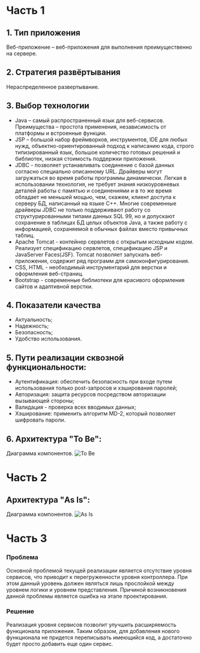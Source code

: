 # Часть 1
## 1.    Тип приложения
Веб-приложение – веб-приложения для выполнения преимущественно на сервере.
## 2.    Стратегия развёртывания 
Нераспределенное развертывание.
## 3. Выбор технологии
  - Java – самый распространенный язык для веб-сервисов. Преимущества – простота применения, независимость от платформы и встроенные функции.
  - JSP – большой набор фреймворков, инструментов, IDE для любых нужд, объектно-ориентированный подход к написанию кода, строго типизированный язык, большое количество готовых решений и библиотек, низкая стоимость поддержки приложения.
  - JDBC - позволяет устанавливать соединение с базой данных согласно специально описанному URL. Драйверы могут загружаться во время работы программы динамически. Легкая в использовании технология, не требует знания низкоуровневых деталей работы с памятью и соединениями и в то же время обладает не меньшей мощью, чем, скажем, клиент доступа к серверу БД, написанный на языке C++. Многие современные драйверы JDBC не только поддерживают работу со структурированными типами данных SQL 99, но и допускают сохранение в таблицах БД целых объектов Java, а также работу с информацией, сохраняемой в обычных файлах вместо привычных таблиц.
  - Apache Tomcat - контейнер сервлетов с открытым исходным кодом. Реализует спецификацию сервлетов, спецификацию JSP и JavaServer Faces(JSF). Tomcat позволяет запускать веб-приложения, содержит ряд программ для самоконфигурирования.  
  - CSS, HTML - необходимый инструментарий для верстки и оформления веб-страниц.  
  - Bootstrap - современные библиотеки для красивого оформления сайтов и адаптивной верстки.
## 4. Показатели качества
  - Актуальность;
  - Надежность;
  - Безопасность;
  - Удобство использования.
## 5.  Пути реализации сквозной функциональности: 
- Аутентификация: обеспечить безопасность при входе путем использования только post-запросов и хэширования паролей;
- Авторизация: защита ресурсов посредством авторизации вызывающей стороны;
- Валидация - проверка всех вводимых данных;  
- Хэширование: применить алгоритм MD-2, который позволяет шифровать пароли.  
## 6. Архитектура "To Be":
Диаграмма компонентов. 
![To Be](https://github.com/nikita9matveev/FansPen/blob/master/Design/toBe.png)
 # Часть 2
 ## Архитектура "As Is":
Диаграмма компонентов. 
![As Is](https://github.com/nikita9matveev/FansPen/blob/master/Design/asIs.png)
 # Часть 3
 ### Проблема
 Основной проблемой текущей реализации является отсутствие уровня сервисов, что приводит к перегруженности уровня контроллера. При этом данный уровень должен являться лишь прослойкой между уровнем логики и уровнем представления. Причиной возникновения данной проблемы является ошибка на этапе проектирования. 
 ### Решение
 Реализация уровня сервисов позволит улучшить расширяемость функционала приложения. Таким образом, для добавления нового функционала не придется переписывать имеющийся код, а достаточно будет просто добавить еще один сервис.
